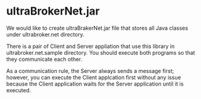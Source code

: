 # ultraBrokerNet.jar
We would like to create ultraBrakerNet.jar file that stores all Java classes under ultrabroker.net directory.

There is a pair of Client and Server appliation that use this library in ultrabroker.net.sample directory. You should execute both programs so that they communicate each other.

As a communication rule, the Server always sends a message first; however, you can execute the Client applcation first without any issue because the Client application waits for the Server application until it is executed.

